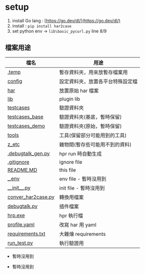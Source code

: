 # setup

1. install Go lang : [https://go.dev/dl/](https://go.dev/dl/)
2. install : `pip install har2case`
3. set python env -> `lib\basic_pycurl.py` line 8/9

## 檔案用途

| 檔名                                  | 用途                             |
| ------------------------------------- | -------------------------------- |
| [.temp](.temp)                           | 暫存資料夾，用來放暫存檔案用     |
| [config](config)                         | 設定資料夾，放置各平台特殊設定檔 |
| [har](har)                               | 放置原始 har 檔案                |
| [lib](lib)                               | plugin lib                       |
| [testcases](testcases)                   | 驗證資料夾                       |
| [testcases_base](testcases_base)         | 驗證資料夾(基底，暫時保留)       |
| [testcases_demo](testcases_demo)         | 驗證資料夾(原始，暫時保留)       |
| [tools](tools)                           | 工具(保留部分可能用到的工具)     |
| [z_etc](z_etc)                           | 雜物間(暫存些可能用不到的資料)   |
| [.debugtalk_gen.py](.debugtalk_gen.py)   | hpr run 時自動生成               |
| [.gitignore](.gitignore)                 | ignore file                      |
| [README.MD](README.MD)                   | this file                        |
| [_.env](_.env)                           | env file - 暫時沒用到           |
| [\_\_init__.py](__init__.py)         | init file - 暫時沒用到           |
| [conver_har2case.py](conver_har2case.py) | 轉換用檔案                       |
| [debugtalk.py](debugtalk.py)             | 插件檔案                         |
| [hrp.exe](hrp.exe)                       | hpr 執行檔                       |
| [profile.yaml](profile.yaml)             | 改寫 har 用 yaml                 |
| [requirements.txt](requirements.txt)     | 大雜燴 requirements             |
| [run_test.py](run_test.py)               | 執行驗證用                       |

- 暫時沒用到

- 暫時沒用到
